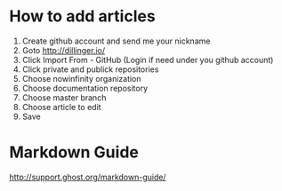 # How to add articles 

1. Create github account and send me your nickname
2. Goto http://dillinger.io/
3. Click Import From - GitHub (Login if need under you github account)
4. Click private and publick repositories
5. Choose nowinfinity organization
6. Choose documentation repository
7. Choose master branch
8. Choose article to edit
9. Save

# Markdown Guide
http://support.ghost.org/markdown-guide/
